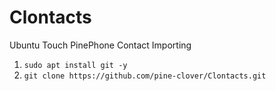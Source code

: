 # Clontacts
Ubuntu Touch PinePhone Contact Importing

1. ```sudo apt install git -y```
2. ```git clone https://github.com/pine-clover/Clontacts.git```
